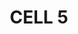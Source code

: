 ---
page: home
title: CELL 5
heading: '
# start today


## scale tomorrow'
image: img/cell5/cell-5-logo-black.svg
bannerImg: img/banner-2.png
moreLink: Get In Touch
linkUrl: "#"
text: >
    we are technology experts delivering 
    
    
    scalable start-up solutions
footer: >
    If you are not ready to engage with us yet and have questions or need more convincing, invite us to pitch to you. **[Let us Pitch?](/contact)**

OurWork: 
  heading: >
    Read about some of the recent products we have shipped:
  linkUrl: "#"
  moreLink: See more of our work
  content:
    - heading: MVP > scale > pivot
      text: >
        18 months of deploying weekly in proptech. > 
    - heading: Brick by brick
      text: >
        innovating in series B construction tech one project at a time. >
    - heading: Weathering the storm
      text: >
        security fixes and new journies for early stage social sailing. > 
    - heading: Functional fintech
      text: >
        early stage team augmentation in start-up funding app. >

WhoWeAre:
  heading: Who we are
  linkUrl: "#"
  moreLink: Meet the team
  text: >
    We are a passionate team of designers, developers and makers armed with start-up experience and a product delivery mindset. 


    We are a diverse, globally distributed remote team of 11 permanent members supported by an extensive freelance network who can offer full service technology solutions or augment your team.

HowWeWork:
  heading: How we work
  linkUrl: "#"
  moreLink: View our process
  text: >
    An engagement with us starts with getting to know each other, preparing for success, and making commitments.  Blending the right team is the most important outcome.


    Once we start, we optimize for fast paced delivery of the right features while maximizing discovery and sustainability.  Our objective here is a product in customers hands that improves their lives.

TechWeKnow: 
  heading: Tech We Know
  text: >
    We have shipped products with these technologies in last 18 months
  lists: 
    - group: "Custom API"
      tech:
        - imageUrl: img/tools/java.svg
        - imageUrl: img/tools/laravel.svg
        - imageUrl: img/tools/springboot.svg
        - imageUrl: img/tools/golang.svg
        - imageUrl: img/tools/nodejs.svg
        - imageUrl: img/tools/awslambda.svg
        - imageUrl: img/tools/php.svg
        - imageUrl: img/tools/python.svg
    - group: "Persistence & Middleware"
      tech:
        - imageUrl: img/tools/postgresql.svg
        - imageUrl: img/tools/redis.svg
        - imageUrl: img/tools/elasticsearch.svg
        - imageUrl: img/tools/mongodb.svg
        - imageUrl: img/tools/mysql.svg
        - imageUrl: img/tools/amazon aurora.svg
        - imageUrl: img/tools/mariadb.svg
    - group: "Web & Mobile"
      tech:
        - imageUrl: img/tools/d3.svg
        - imageUrl: img/tools/angularjs.svg
        - imageUrl: img/tools/elm.svg
        - imageUrl: img/tools/expressjs.svg
        - imageUrl: img/tools/VueJs.svg
        - imageUrl: img/tools/Flutter.svg
        - imageUrl: img/tools/ReactJs.svg
        - imageUrl: img/tools/Ionic.svg
    - group: "CRM, CMS & Ecommerce"
      tech:
        - imageUrl: img/tools/craftcms.svg
        - imageUrl: img/tools/yiiframework.svg
        - imageUrl: img/tools/amazon.svg
        - imageUrl: img/tools/woocommerce.svg
        - imageUrl: img/tools/shopify.svg
        - imageUrl: img/tools/wordpress.svg
        - imageUrl: img/tools/django.svg
        - imageUrl: img/tools/joomla.svg
    - group: "Hosting & Cloud Infrastructure"
      tech:
        - imageUrl: img/tools/terraform.svg
        - imageUrl: img/tools/digitalocean.svg
        - imageUrl: img/tools/envoyer_1.svg
        - imageUrl: img/tools/netlify.svg
        - imageUrl: img/tools/googlecloud-gcp.svg
        - imageUrl: img/tools/aws.svg
        - imageUrl: img/tools/forge.svg
        - imageUrl: img/tools/serverless.svg
        - imageUrl: img/tools/docker.svg
        - imageUrl: img/tools/kubernetes.svg
    - group: "SaaS Integration"
      tech:
        - imageUrl: img/tools/auth0.svg
        - imageUrl: img/tools/paypal.svg
        - imageUrl: img/tools/stripe1.svg
        - imageUrl: img/tools/googleanalytics.svg
        - imageUrl: img/tools/googlemaps.svg
        - imageUrl: img/tools/starling.svg
        - imageUrl: img/tools/mailchip.svg
        - imageUrl: img/tools/Mailgun.svg
        - imageUrl: img/tools/segment.svg

qualifications:
  heading: Are we a fit for you?
  lists:
    - text:  Your organization is between 1-50 people
    - text:  You plan to launch in under 3 months or are already live
    - text:  Your budget is at least £5K or £500 a week
    - text:  You are happy with a remote-first delivery
    - text:  You respect our values

feedbacks:
  heading: What our clients say...
  lists:
    - name: Owner
      company: Aphex
      imageUrl: /img/clients/aphex-screenshot.jpg
      text: >
        “Cell 5 picked up our Laravel PHP project launched it and supported it. At amazing rates.”
    - name: Owner
      company: myval
      imageUrl: /img/clients/myval-screenshot.jpg
      text: >
        “Cell 5 picked up our Laravel PHP project launched it and supported it. At amazing rates.”
---